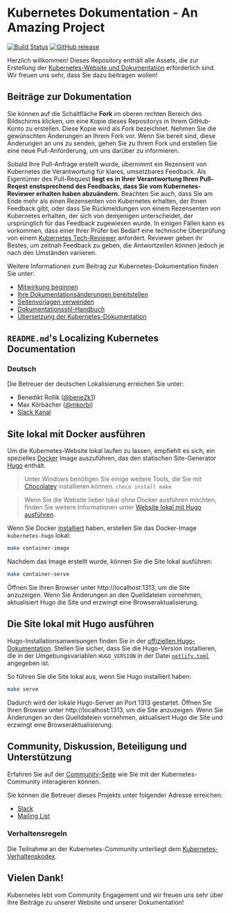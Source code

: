 # Kubernetes Dokumentation - An Amazing Project

[![Build Status](https://api.travis-ci.org/kubernetes/website.svg?branch=master)](https://travis-ci.org/kubernetes/website)
[![GitHub release](https://img.shields.io/github/release/kubernetes/website.svg)](https://github.com/kubernetes/website/releases/latest)

Herzlich willkommen! Dieses Repository enthält alle Assets, die zur Erstellung der [Kubernetes-Website und Dokumentation](https://kubernetes.io/) erforderlich sind. Wir freuen uns sehr, dass Sie dazu beitragen wollen!

## Beiträge zur Dokumentation

Sie können auf die Schaltfläche **Fork** im oberen rechten Bereich des Bildschirms klicken, um eine Kopie dieses Repositorys in Ihrem GitHub-Konto zu erstellen. Diese Kopie wird als *Fork* bezeichnet. Nehmen Sie die gewünschten Änderungen an Ihrem Fork vor. Wenn Sie bereit sind, diese Änderungen an uns zu senden, gehen Sie zu Ihrem Fork und erstellen Sie eine neue Pull-Anforderung, um uns darüber zu informieren.

Sobald Ihre Pull-Anfrage erstellt wurde, übernimmt ein Rezensent von Kubernetes die Verantwortung für klares, umsetzbares Feedback. Als Eigentümer des Pull-Request **liegt es in Ihrer Verantwortung Ihren Pull-Reqest enstsprechend des Feedbacks, dass Sie vom Kubernetes-Reviewer erhalten haben abzuändern.** Beachten Sie auch, dass Sie am Ende mehr als einen Rezensenten von Kubernetes erhalten, der Ihnen Feedback gibt, oder dass Sie Rückmeldungen von einem Rezensenten von Kubernetes erhalten, der sich von demjenigen unterscheidet, der ursprünglich für das Feedback zugewiesen wurde. In einigen Fällen kann es vorkommen, dass einer Ihrer Prüfer bei Bedarf eine technische Überprüfung von einem [Kubernetes Tech-Reviewer](https://github.com/kubernetes/website/wiki/tech-reviewers) anfordert. Reviewer geben ihr Bestes, um zeitnah Feedback zu geben, die Antwortzeiten können jedoch je nach den Umständen variieren.

Weitere Informationen zum Beitrag zur Kubernetes-Dokumentation finden Sie unter:

* [Mitwirkung beginnen](https://kubernetes.io/docs/contribute/start/)
* [Ihre Dokumentationsänderungen bereitstellen](http://kubernetes.io/docs/contribute/intermediate#view-your-changes-locally)
* [Seitenvorlagen verwenden](http://kubernetes.io/docs/contribute/style/page-content-types/)
* [Dokumentationsstil-Handbuch](http://kubernetes.io/docs/contribute/style/style-guide/)
* [Übersetzung der Kubernetes-Dokumentation](https://kubernetes.io/docs/contribute/localization/)

## `README.md`'s Localizing Kubernetes Documentation

### Deutsch
Die Betreuer der deutschen Lokalisierung erreichen Sie unter:

* Benedikt Rollik ([@bene2k1](https://github.com/bene2k1))
* Max Körbächer ([@mkorbi](https://github.com/mkorbi))
* [Slack Kanal](https://kubernetes.slack.com/messages/kubernetes-docs-de)

## Site lokal mit Docker ausführen

Um die Kubernetes-Website lokal laufen zu lassen, empfiehlt es sich, ein spezielles [Docker](https://docker.com) Image auszuführen, das den statischen Site-Generator [Hugo](https://gohugo.io) enthält.

> Unter Windows benötigen Sie einige weitere Tools, die Sie mit [Chocolatey](https://chocolatey.org) installieren können.
`choco install make`

> Wenn Sie die Website lieber lokal ohne Docker ausführen möchten, finden Sie weitere Informationen unter [Website lokal mit Hugo ausführen](#Die-Site-lokal-mit-Hugo-ausführen).

Wenn Sie Docker [installiert](https://www.docker.com/get-started) haben, erstellen Sie das Docker-Image `kubernetes-hugo` lokal:

```bash
make container-image
```

Nachdem das Image erstellt wurde, können Sie die Site lokal ausführen:

```bash
make container-serve
```

Öffnen Sie Ihren Browser unter http://localhost:1313, um die Site anzuzeigen. Wenn Sie Änderungen an den Quelldateien vornehmen, aktualisiert Hugo die Site und erzwingt eine Browseraktualisierung.

## Die Site lokal mit Hugo ausführen

Hugo-Installationsanweisungen finden Sie in der [offiziellen Hugo-Dokumentation](https://gohugo.io/getting-started/installing/). Stellen Sie sicher, dass Sie die Hugo-Version installieren, die in der Umgebungsvariablen `HUGO_VERSION` in der Datei [`netlify.toml`](netlify.toml#L9) angegeben ist.

So führen Sie die Site lokal aus, wenn Sie Hugo installiert haben:

```bash
make serve
```

Dadurch wird der lokale Hugo-Server an Port 1313 gestartet. Öffnen Sie Ihren Browser unter http://localhost:1313, um die Site anzuzeigen. Wenn Sie Änderungen an den Quelldateien vornehmen, aktualisiert Hugo die Site und erzwingt eine Browseraktualisierung.

## Community, Diskussion, Beteiligung und Unterstützung

Erfahren Sie auf der [Community-Seite](http://kubernetes.io/community/) wie Sie mit der Kubernetes-Community interagieren können.

Sie können die Betreuer dieses Projekts unter folgender Adresse erreichen:

- [Slack](https://kubernetes.slack.com/messages/sig-docs)
- [Mailing List](https://groups.google.com/forum/#!forum/kubernetes-sig-docs)

### Verhaltensregeln

Die Teilnahme an der Kubernetes-Community unterliegt dem [Kubernetes-Verhaltenskodex](code-of-conduct.md).

## Vielen Dank!

Kubernetes lebt vom Community Engagement und wir freuen uns sehr über Ihre Beiträge zu unserer Website und unserer Dokumentation!

